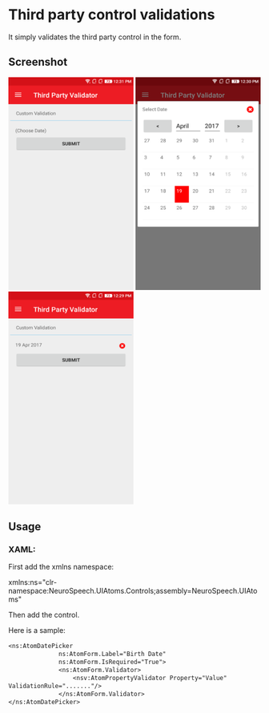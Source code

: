 ﻿# Third party control validations
It simply validates the third party control in the form.

## Screenshot
<img src="Images/ThirdPartyValidator1.png" width="250" height="425">  <img src="Images/ThirdPartyValidator2.png" width="250" height="425">  <img src="Images/ThirdPartyValidator3.png" width="250" height="425">

## Usage

### XAML:
First add the xmlns namespace:

 xmlns:ns="clr-namespace:NeuroSpeech.UIAtoms.Controls;assembly=NeuroSpeech.UIAtoms"

Then add the control.

Here is a sample:
  ```
  <ns:AtomDatePicker 
                ns:AtomForm.Label="Birth Date"
                ns:AtomForm.IsRequired="True">
                <ns:AtomForm.Validator>
                    <nsv:AtomPropertyValidator Property="Value" ValidationRule="......."/>
                </ns:AtomForm.Validator>
  </ns:AtomDatePicker>
  ```